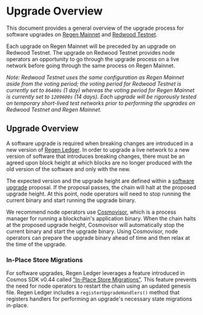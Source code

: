 # Upgrade Overview

This document provides a general overview of the upgrade process for software upgrades on [Regen Mainnet](../getting-started/live-networks.md#regen-mainnet) and [Redwood Testnet](../getting-started/live-networks.md#redwood-testnet).

Each upgrade on Regen Mainnet will be preceded by an upgrade on Redwood Testnet. The upgrade on Redwood Testnet provides node operators an opportunity to go through the upgrade process on a live network before going through the same process on Regen Mainnet.

*Note: Redwood Testnet uses the same configuration as Regen Mainnet aside from the voting period; the voting period for Redwood Testnet is currently set to `86400s` (1 day) whereas the voting period for Regen Mainnet is currently set to `1209600s` (14 days). Each upgrade will be rigorously tested on temporary short-lived test networks prior to performing the upgrades on Redwood Testnet and Regen Mainnet.*

## Upgrade Overview

A software upgrade is required when breaking changes are introduced in a new version of [Regen Ledger](https://github.com/regen-network/regen-ledger). In order to upgrade a live network to a new version of software that introduces breaking changes, there must be an agreed upon block height at which blocks are no longer produced with the old version of the software and only with the new.

The expected version and the upgrade height are defined within a [software upgrade](https://docs.cosmos.network/master/modules/gov/01_concepts.html#software-upgrade) proposal. If the proposal passes, the chain will halt at the proposed upgrade height. At this point, node operators will need to stop running the current binary and start running the upgrade binary.

We recommend node operators use [Cosmovisor](https://docs.cosmos.network/master/run-node/cosmovisor.html), which is a process manager for running a blockchain's application binary. When the chain halts at the proposed upgrade height, Cosmovisor will automatically stop the current binary and start the upgrade binary. Using Cosmovisor, node operators can prepare the upgrade binary ahead of time and then relax at the time of the upgrade.

### In-Place Store Migrations

For software upgrades, Regen Ledger leverages a feature introduced in Cosmos SDK v0.44 called ["In-Place Store Migrations"](https://docs.cosmos.network/master/core/upgrade.html). This feature prevents the need for node operators to restart the chain using an updated genesis file. Regen Ledger includes a `registerUpgradeHandlers()` method that registers handlers for performing an upgrade's necessary state migrations in-place.

